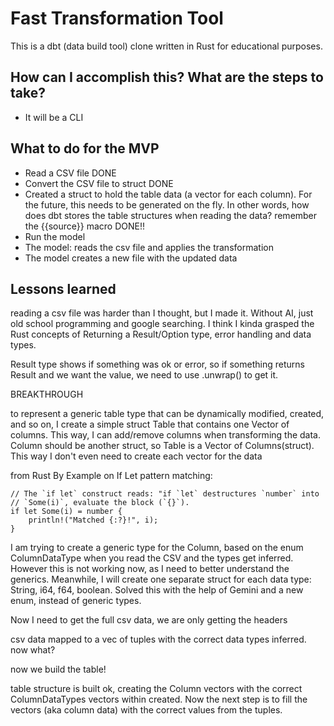 # Fast Transformation Tool

This is a dbt (data build tool) clone written in Rust for educational purposes.

## How can I accomplish this? What are the steps to take?

- It will be a CLI

## What to do for the MVP

- Read a CSV file DONE
- Convert the CSV file to struct DONE
- Created a struct to hold the table data (a vector for each column). For the future, this needs to be generated on the fly. In other words, how does dbt stores the table structures when reading the data? remember the {{source}} macro DONE!!
- Run the model
- The model: reads the csv file and applies the transformation
- The model creates a new file with the updated data

## Lessons learned

reading a csv file was harder than I thought, but I made it. Without AI, just old school programming and google searching. I think I kinda grasped the Rust concepts
of Returning a Result/Option type, error handling and data types.

Result type shows if something was ok or error, so if something returns Result and we want the value, we need to use .unwrap() to get it.

BREAKTHROUGH

to represent a generic table type that can be dynamically modified, created, and so on, I create a simple struct Table that contains one Vector of columns. This way, I can add/remove columns when transforming the data. Column should be another struct, so Table is a Vector of Columns(struct). This way I don't even need to create each vector for the data

from Rust By Example on If Let pattern matching:

    // The `if let` construct reads: "if `let` destructures `number` into
    // `Some(i)`, evaluate the block (`{}`).
    if let Some(i) = number {
        println!("Matched {:?}!", i);
    }

I am trying to create a generic type for the Column, based on the enum ColumnDataType when you read the CSV and the types get inferred. However this is not working now, as I need to better understand the generics. Meanwhile, I will create one separate struct for each data type: String, i64, f64, boolean. Solved this with the help of Gemini and a new enum, instead of generic types.

Now I need to get the full csv data, we are only getting the headers

csv data mapped to a vec of tuples with the correct data types inferred. now what?

now we build the table!

table structure is built ok, creating the Column vectors with the correct ColumnDataTypes vectors within created. Now the next step is to fill the vectors (aka column data) with the correct values from the tuples.